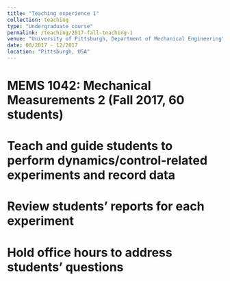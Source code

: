 ```yaml
---
title: "Teaching experience 1"
collection: teaching
type: "Undergraduate course"
permalink: /teaching/2017-fall-teaching-1
venue: "University of Pittsburgh, Department of Mechanical Engineering"
date: 08/2017 - 12/2017
location: "Pittsburgh, USA"
---
```


MEMS 1042: Mechanical Measurements 2 (Fall 2017, 60 students)
======

Teach and guide students to perform dynamics/control-related experiments and record data 
======

Review students’ reports for each experiment
======

Hold office hours to address students’ questions
======
